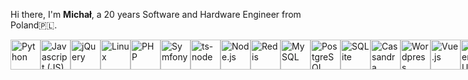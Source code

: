 
<p>
Hi there, I'm <b>Michał</b>, a 20 years Software and Hardware Engineer from Poland🇵🇱.<br>
</p>
<div style="display: flex; justify-content:evenly;">
    <img alt="Python"  height="48" src="https://cdn.svgporn.com/logos/python.svg">
    <img alt="Javascript (JS)"  height="48" src="https://cdn.svgporn.com/logos/javascript.svg">
    <img alt="jQuery"  height="48" src="https://cdn.svgporn.com/logos/jquery.svg">
    <img alt="Linux"  height="48" src="https://cdn.svgporn.com/logos/linux-tux.svg">
    <img alt="PHP" height="48" src="https://cdn.svgporn.com/logos/php.svg">
    <img alt="Symfony" height="48" src="https://cdn.svgporn.com/logos/symfony.svg">
    <img alt="ts-node" class="tsnode" height="48" src="https://cdn.svgporn.com/logos/tsnode.svg" >
    <img alt="Node.js" class="nodejs" height="48" src="https://cdn.svgporn.com/logos/nodejs.svg" >
    <img alt="Redis" class="redis" height="48" src="https://cdn.svgporn.com/logos/redis.svg">
    <img alt="MySQL" class="mysql" height="48" src="https://cdn.svgporn.com/logos/mysql.svg" >
    <img alt="PostgreSQL" class="postgresql" height="48" src="https://cdn.svgporn.com/logos/postgresql.svg" >
    <img alt="SQLite" class="sqlite" height="48" src="https://cdn.svgporn.com/logos/sqlite.svg" >
    <img alt="Cassandra" class="cassandra" height="48" src="https://cdn.svgporn.com/logos/cassandra.svg" >
    <img alt="Wordpress" class="wordpress" height="48" src="https://cdn.svgporn.com/logos/wordpress-icon.svg" >
    <img alt="Vue.js" class="vue" height="48" src="https://cdn.svgporn.com/logos/vue.svg">
    <img alt="Material UI" class="material-ui" height="48" src="https://cdn.svgporn.com/logos/material-ui.svg" >
    <img alt="React" class="react" height="48" src="https://cdn.svgporn.com/logos/react.svg" >
    <img alt="Preact" class="preact" height="48" src="https://cdn.svgporn.com/logos/preact.svg" >
    <img alt="redux-saga" class="redux-saga" height="48" src="https://cdn.svgporn.com/logos/redux-saga.svg">
    <img alt="Redux" class="redux" height="48" src="https://cdn.svgporn.com/logos/redux.svg" >
    <img alt="Next.js" class="nextjs" height="48" src="https://cdn.svgporn.com/logos/nextjs-icon.svg" >
    <img alt="Bootstrap" class="bootstrap" height="48" src="https://cdn.svgporn.com/logos/bootstrap.svg">
    <img alt="Sass" class="sass" height="48" src="https://cdn.svgporn.com/logos/sass.svg" >
    <img alt="Less" class="less" height="48" src="https://cdn.svgporn.com/logos/less.svg">
    <img alt="Tailwind CSS" class="tailwindcss" height="48" src="https://cdn.svgporn.com/logos/tailwindcss-icon.svg" >
    <img alt="NPM" class="npm" height="48" src="https://cdn.svgporn.com/logos/npm-icon.svg" >
    <img alt="Yarn" class="yarn" height="48" src="https://cdn.svgporn.com/logos/yarn.svg" >
    <img alt="Gitlab" class="gitlab" height="48" src="https://cdn.svgporn.com/logos/gitlab.svg" >
    <img alt="Git" class="git" height="48" src="https://cdn.svgporn.com/logos/git-icon.svg" >
    <img alt="Github" class="github" height="48" src="https://cdn.svgporn.com/logos/github-icon.svg" >
    <img alt="C++" class="c-plusplus"height="48" src="https://cdn.svgporn.com/logos/c-plusplus.svg" >
    <img alt="C Sharp (C#) " class="c-sharp"height="48" src="https://cdn.svgporn.com/logos/c-sharp.svg" >
    <img alt="Google Cloud" class="google-cloud"height="48" src="https://cdn.svgporn.com/logos/google-cloud.svg" >
    <img alt="AWS" class="aws"height="48" src="https://cdn.svgporn.com/logos/aws.svg" >
    <img alt="Cypress" class="cypress"height="48" src="https://cdn.svgporn.com/logos/cypress.svg">
    <img alt="Mocha" class="mocha"height="48" src="https://cdn.svgporn.com/logos/mocha.svg">
    <img alt="Testing Library" class="testing-library"height="48" src="https://cdn.svgporn.com/logos/testing-library.svg" >
    <img alt="Jenkins" class="jenkins"height="48" src="https://cdn.svgporn.com/logos/jenkins.svg" >
    <img alt="Datadog" class="datadog"height="48" src="https://cdn.svgporn.com/logos/datadog.svg" >
    <img alt="Sentry" class="sentry"height="48" src="https://cdn.svgporn.com/logos/sentry-icon.svg" >
    <img alt="CSS3" class="css-3"height="48" src="https://cdn.svgporn.com/logos/css-3.svg" >
    <img alt="HTML5" class="html-5"height="48" src="https://cdn.svgporn.com/logos/html-5.svg" >
    <img alt="Typescript" class="typescript" height="48" src="https://cdn.svgporn.com/logos/typescript-icon.svg">
    <img alt="Kafka" class="kafka" height="48" src="https://cdn.svgporn.com/logos/kafka.svg">
    <img alt="V8" class="v8" height="48" src="https://cdn.svgporn.com/logos/v8.svg">
    <img alt="Electron" class="electron" height="48" src="https://cdn.svgporn.com/logos/electron.svg">
    <img alt="Express" class="express" height="48" src="https://cdn.svgporn.com/logos/express.svg">
    <img alt="Socket.io" class="socketio" height="48" src="https://cdn.svgporn.com/logos/socket.io.svg">
    <img alt="Markdown" class="markdown" height="48" src="https://cdn.svgporn.com/logos/markdown.svg">

    <img alt="Raspberry" class="raspberry" height="48" src="https://cdn.svgporn.com/logos/raspberry-pi.svg">
    <img alt="Arduino" class="arduino" height="48" src="https://cdn.svgporn.com/logos/arduino.svg">
    <img alt="IOS" class="ios" height="48" src="https://cdn.svgporn.com/logos/ios.svg">
    <img alt="Ubuntu" class="ubuntu" height="48" src="https://cdn.svgporn.com/logos/ubuntu.svg">
    <img alt="macOs" class="macos" height="48" src="https://cdn.svgporn.com/logos/macOS.svg">

    
</div>

